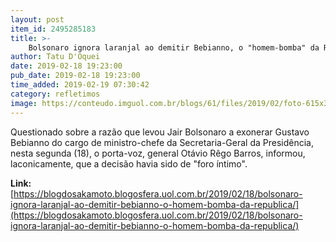 ```yaml
---
layout: post
item_id: 2495285183
title: >-
    Bolsonaro ignora laranjal ao demitir Bebianno, o "homem-bomba" da República
author: Tatu D'Oquei
date: 2019-02-18 19:23:00
pub_date: 2019-02-18 19:23:00
time_added: 2019-02-19 07:30:42
category: refletimos
image: https://conteudo.imguol.com.br/blogs/61/files/2019/02/foto-615x300.jpg
---
```


Questionado sobre a razão que levou Jair Bolsonaro a exonerar Gustavo Bebianno do cargo de ministro-chefe da Secretaria-Geral da Presidência, nesta segunda (18), o porta-voz, general Otávio Rêgo Barros, informou, laconicamente, que a decisão havia sido de "foro íntimo".

**Link:** [https://blogdosakamoto.blogosfera.uol.com.br/2019/02/18/bolsonaro-ignora-laranjal-ao-demitir-bebianno-o-homem-bomba-da-republica/](https://blogdosakamoto.blogosfera.uol.com.br/2019/02/18/bolsonaro-ignora-laranjal-ao-demitir-bebianno-o-homem-bomba-da-republica/)

